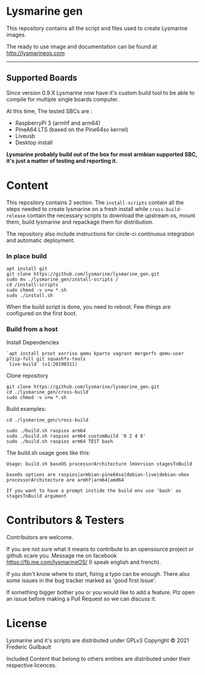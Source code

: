 # Lysmarine gen
This repository contains all the script and files used to create Lysmarine images. 

The ready to use image and documentation can be found at <http://lysmarineos.com>

---

## Supported Boards 

Since version 0.9.X Lysmarine now have it's custom build tool to be able to compile for multiple single boards computer.

At this time, The tested SBCs are :
 - RaspberryPi 3 (armhf and arm64)
 - PineA64 LTS (based on the Pine64so kernel)
 - Liveusb
 - Desktop install

__Lysmarine probably build out of the box for most armbian supported SBC, it's just a matter of testing and reporting it.__ 


# Content

This repository contains 2 section. The `install-scripts` contain all the steps needed to create lysmarine on a fresh 
install while `cross-build-release` contain the necessary scripts to download the upstream os, mount them, build 
lysmarine and repackage them for distribution.

The repository also include instructions for circle-ci continuous integration and automatic deployment.

### In place build 

```
apt install git
git clone https://github.com/lysmarine/lysmarine_gen.git
sudo mv ./lysmarine_gen/install-scripts / 
cd /install-scripts
sudo chmod -v u+w *.sh
sudo ./install.sh
```
When the build script is done, you need to reboot. Few things are configured on the first boot.


### Build from a host

Install Dependencies
``` 
`apt install proot xorriso qemu kpartx vagrant mergerfs qemu-user p7zip-full git squashfs-tools
 live-build` (v1:20190311)
```

Clone repository 
```
git clone https://github.com/lysmarine/lysmarine_gen.git
cd ./lysmarine_gen/cross-build
sudo chmod -v u+w *.sh
```

Build examples:
```
cd ./lysmarine_gen/cross-build

sudo ./build.sh raspios arm64
sudo ./build.sh raspios arm64 customBuild '0 2 4 8'
sudo ./build.sh raspios arm64 TEST bash
```

The build.sh usage goes like this: 
```
Usage: build.sh baseOS processorArchitecture lmVersion stagesToBuild

baseOs options are raspios|armbian-pine64so|debian-live|debian-vbox
processorArchitecture are armhf|arm64|amd64

If you want to have a prompt instide the build env use 'bash' as stagesToBuild argument

```



# Contributors & Testers

Contributors are welcome.

If you are not sure what it means to contribute to an opensource project or github scare you. Message me on facebook <https://fb.me.com/lysmarineOS/> (I speak english and french).

If you don't know where to start, fixing a typo can be enough. There also some issues in the bug tracker marked as 'good first issue'.

If something bigger bother you or you would like to add a feature. Plz open an issue before making a Pull Request so we can discuss it.



# License
Lysmarine and it's scripts are distributed under GPLv3 
Copyright © 2021 Frederic Guilbault

Included Content that belong to others entities are distributed under their respective licences.